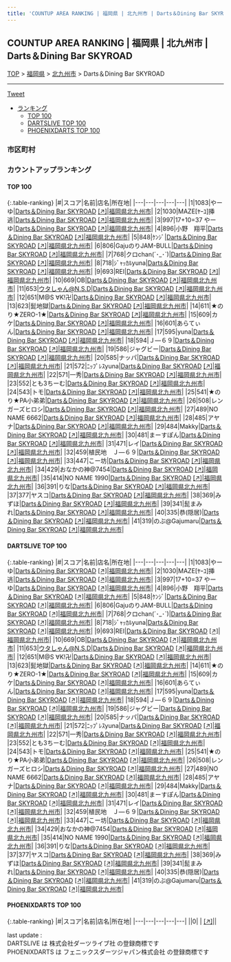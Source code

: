 ```yaml
---
title: 'COUNTUP AREA RANKING | 福岡県 | 北九州市 | Darts＆Dining Bar SKYROAD'
---
```

## COUNTUP AREA RANKING | 福岡県 | 北九州市 | Darts＆Dining Bar SKYROAD

[TOP](/darts/rank/) > [福岡県](/darts/rank/福岡県/) > [北九州市](/darts/rank/福岡県/北九州市/) > Darts＆Dining Bar SKYROAD

___

<a href="https://twitter.com/share?ref_src=twsrc%5Etfw" data-text="COUNTUP AREA RANKING | 福岡県北九州市Darts＆Dining Bar SKYROAD" class="twitter-share-button" data-hashtags="DARTSLIVE,PHOENIXDARTS,darts,ダーツ" data-show-count="false">Tweet</a>

* [ランキング](#カウントアップランキング)
    * [TOP 100](#top-100)
    * [DARTSLIVE TOP 100](#dartslive-top-100)
    * [PHOENIXDARTS TOP 100](#phoenixdarts-top-100)

### 市区町村

<ul>

</ul>

### カウントアップランキング

#### TOP 100



{:.table-ranking}
|#|スコア|名前|店名|所在地|
|---|---|---|---|---|
|1|1083|<span class="rank-name-dl">やーゆ</span>|<a href="/darts/rank/shops/9e3fc8cd57fbaabafec1ae84bb28bd87.html">Darts＆Dining Bar SKYROAD</a> <a href="https://search.dartslive.com/jp/shop/9e3fc8cd57fbaabafec1ae84bb28bd87">[↗]</a>|<a href="/darts/rank/福岡県/北九州市">福岡県北九州市</a>|
|2|1030|<span class="rank-name-dl">MAZE[ﾔｰﾕ]挿逃</span>|<a href="/darts/rank/shops/9e3fc8cd57fbaabafec1ae84bb28bd87.html">Darts＆Dining Bar SKYROAD</a> <a href="https://search.dartslive.com/jp/shop/9e3fc8cd57fbaabafec1ae84bb28bd87">[↗]</a>|<a href="/darts/rank/福岡県/北九州市">福岡県北九州市</a>|
|3|997|<span class="rank-name-dl">17+10=37 やーゆ</span>|<a href="/darts/rank/shops/9e3fc8cd57fbaabafec1ae84bb28bd87.html">Darts＆Dining Bar SKYROAD</a> <a href="https://search.dartslive.com/jp/shop/9e3fc8cd57fbaabafec1ae84bb28bd87">[↗]</a>|<a href="/darts/rank/福岡県/北九州市">福岡県北九州市</a>|
|4|896|<span class="rank-name-dl">小野　翔平</span>|<a href="/darts/rank/shops/9e3fc8cd57fbaabafec1ae84bb28bd87.html">Darts＆Dining Bar SKYROAD</a> <a href="https://search.dartslive.com/jp/shop/9e3fc8cd57fbaabafec1ae84bb28bd87">[↗]</a>|<a href="/darts/rank/福岡県/北九州市">福岡県北九州市</a>|
|5|848|<span class="rank-name-dl">ｹﾝｼﾞ</span>|<a href="/darts/rank/shops/9e3fc8cd57fbaabafec1ae84bb28bd87.html">Darts＆Dining Bar SKYROAD</a> <a href="https://search.dartslive.com/jp/shop/9e3fc8cd57fbaabafec1ae84bb28bd87">[↗]</a>|<a href="/darts/rank/福岡県/北九州市">福岡県北九州市</a>|
|6|806|<span class="rank-name-dl">GajuのりJAM-BULL</span>|<a href="/darts/rank/shops/9e3fc8cd57fbaabafec1ae84bb28bd87.html">Darts＆Dining Bar SKYROAD</a> <a href="https://search.dartslive.com/jp/shop/9e3fc8cd57fbaabafec1ae84bb28bd87">[↗]</a>|<a href="/darts/rank/福岡県/北九州市">福岡県北九州市</a>|
|7|768|<span class="rank-name-dl">クロchan(´･_･`)</span>|<a href="/darts/rank/shops/9e3fc8cd57fbaabafec1ae84bb28bd87.html">Darts＆Dining Bar SKYROAD</a> <a href="https://search.dartslive.com/jp/shop/9e3fc8cd57fbaabafec1ae84bb28bd87">[↗]</a>|<a href="/darts/rank/福岡県/北九州市">福岡県北九州市</a>|
|8|718|<span class="rank-name-dl">ｼﾞｬｯｶﾙyuna</span>|<a href="/darts/rank/shops/9e3fc8cd57fbaabafec1ae84bb28bd87.html">Darts＆Dining Bar SKYROAD</a> <a href="https://search.dartslive.com/jp/shop/9e3fc8cd57fbaabafec1ae84bb28bd87">[↗]</a>|<a href="/darts/rank/福岡県/北九州市">福岡県北九州市</a>|
|9|693|<span class="rank-name-dl">REI</span>|<a href="/darts/rank/shops/9e3fc8cd57fbaabafec1ae84bb28bd87.html">Darts＆Dining Bar SKYROAD</a> <a href="https://search.dartslive.com/jp/shop/9e3fc8cd57fbaabafec1ae84bb28bd87">[↗]</a>|<a href="/darts/rank/福岡県/北九州市">福岡県北九州市</a>|
|10|669|<span class="rank-name-dl">OB</span>|<a href="/darts/rank/shops/9e3fc8cd57fbaabafec1ae84bb28bd87.html">Darts＆Dining Bar SKYROAD</a> <a href="https://search.dartslive.com/jp/shop/9e3fc8cd57fbaabafec1ae84bb28bd87">[↗]</a>|<a href="/darts/rank/福岡県/北九州市">福岡県北九州市</a>|
|11|653|<span class="rank-name-dl">ウタしゃん@N.S.D</span>|<a href="/darts/rank/shops/9e3fc8cd57fbaabafec1ae84bb28bd87.html">Darts＆Dining Bar SKYROAD</a> <a href="https://search.dartslive.com/jp/shop/9e3fc8cd57fbaabafec1ae84bb28bd87">[↗]</a>|<a href="/darts/rank/福岡県/北九州市">福岡県北九州市</a>|
|12|651|<span class="rank-name-dl">M@S ∀K!卍</span>|<a href="/darts/rank/shops/9e3fc8cd57fbaabafec1ae84bb28bd87.html">Darts＆Dining Bar SKYROAD</a> <a href="https://search.dartslive.com/jp/shop/9e3fc8cd57fbaabafec1ae84bb28bd87">[↗]</a>|<a href="/darts/rank/福岡県/北九州市">福岡県北九州市</a>|
|13|623|<span class="rank-name-dl">髭地獄</span>|<a href="/darts/rank/shops/9e3fc8cd57fbaabafec1ae84bb28bd87.html">Darts＆Dining Bar SKYROAD</a> <a href="https://search.dartslive.com/jp/shop/9e3fc8cd57fbaabafec1ae84bb28bd87">[↗]</a>|<a href="/darts/rank/福岡県/北九州市">福岡県北九州市</a>|
|14|611|<span class="rank-name-dl">★のり★ZERO-1★</span>|<a href="/darts/rank/shops/9e3fc8cd57fbaabafec1ae84bb28bd87.html">Darts＆Dining Bar SKYROAD</a> <a href="https://search.dartslive.com/jp/shop/9e3fc8cd57fbaabafec1ae84bb28bd87">[↗]</a>|<a href="/darts/rank/福岡県/北九州市">福岡県北九州市</a>|
|15|609|<span class="rank-name-dl">カケ</span>|<a href="/darts/rank/shops/9e3fc8cd57fbaabafec1ae84bb28bd87.html">Darts＆Dining Bar SKYROAD</a> <a href="https://search.dartslive.com/jp/shop/9e3fc8cd57fbaabafec1ae84bb28bd87">[↗]</a>|<a href="/darts/rank/福岡県/北九州市">福岡県北九州市</a>|
|16|601|<span class="rank-name-dl">あらてぃん</span>|<a href="/darts/rank/shops/9e3fc8cd57fbaabafec1ae84bb28bd87.html">Darts＆Dining Bar SKYROAD</a> <a href="https://search.dartslive.com/jp/shop/9e3fc8cd57fbaabafec1ae84bb28bd87">[↗]</a>|<a href="/darts/rank/福岡県/北九州市">福岡県北九州市</a>|
|17|595|<span class="rank-name-dl">yuna</span>|<a href="/darts/rank/shops/9e3fc8cd57fbaabafec1ae84bb28bd87.html">Darts＆Dining Bar SKYROAD</a> <a href="https://search.dartslive.com/jp/shop/9e3fc8cd57fbaabafec1ae84bb28bd87">[↗]</a>|<a href="/darts/rank/福岡県/北九州市">福岡県北九州市</a>|
|18|594|<span class="rank-name-dl">Ｊ―６９</span>|<a href="/darts/rank/shops/9e3fc8cd57fbaabafec1ae84bb28bd87.html">Darts＆Dining Bar SKYROAD</a> <a href="https://search.dartslive.com/jp/shop/9e3fc8cd57fbaabafec1ae84bb28bd87">[↗]</a>|<a href="/darts/rank/福岡県/北九州市">福岡県北九州市</a>|
|19|586|<span class="rank-name-dl">ジャグビー</span>|<a href="/darts/rank/shops/9e3fc8cd57fbaabafec1ae84bb28bd87.html">Darts＆Dining Bar SKYROAD</a> <a href="https://search.dartslive.com/jp/shop/9e3fc8cd57fbaabafec1ae84bb28bd87">[↗]</a>|<a href="/darts/rank/福岡県/北九州市">福岡県北九州市</a>|
|20|585|<span class="rank-name-dl">ナッパ</span>|<a href="/darts/rank/shops/9e3fc8cd57fbaabafec1ae84bb28bd87.html">Darts＆Dining Bar SKYROAD</a> <a href="https://search.dartslive.com/jp/shop/9e3fc8cd57fbaabafec1ae84bb28bd87">[↗]</a>|<a href="/darts/rank/福岡県/北九州市">福岡県北九州市</a>|
|21|572|<span class="rank-name-dl">ﾆｯﾌﾟﾚｽyuna</span>|<a href="/darts/rank/shops/9e3fc8cd57fbaabafec1ae84bb28bd87.html">Darts＆Dining Bar SKYROAD</a> <a href="https://search.dartslive.com/jp/shop/9e3fc8cd57fbaabafec1ae84bb28bd87">[↗]</a>|<a href="/darts/rank/福岡県/北九州市">福岡県北九州市</a>|
|22|571|<span class="rank-name-dl">一秀</span>|<a href="/darts/rank/shops/9e3fc8cd57fbaabafec1ae84bb28bd87.html">Darts＆Dining Bar SKYROAD</a> <a href="https://search.dartslive.com/jp/shop/9e3fc8cd57fbaabafec1ae84bb28bd87">[↗]</a>|<a href="/darts/rank/福岡県/北九州市">福岡県北九州市</a>|
|23|552|<span class="rank-name-dl">とも3ちーむ</span>|<a href="/darts/rank/shops/9e3fc8cd57fbaabafec1ae84bb28bd87.html">Darts＆Dining Bar SKYROAD</a> <a href="https://search.dartslive.com/jp/shop/9e3fc8cd57fbaabafec1ae84bb28bd87">[↗]</a>|<a href="/darts/rank/福岡県/北九州市">福岡県北九州市</a>|
|24|543|<span class="rank-name-dl">トモ</span>|<a href="/darts/rank/shops/9e3fc8cd57fbaabafec1ae84bb28bd87.html">Darts＆Dining Bar SKYROAD</a> <a href="https://search.dartslive.com/jp/shop/9e3fc8cd57fbaabafec1ae84bb28bd87">[↗]</a>|<a href="/darts/rank/福岡県/北九州市">福岡県北九州市</a>|
|25|541|<span class="rank-name-dl">★のり★PA小弟弟</span>|<a href="/darts/rank/shops/9e3fc8cd57fbaabafec1ae84bb28bd87.html">Darts＆Dining Bar SKYROAD</a> <a href="https://search.dartslive.com/jp/shop/9e3fc8cd57fbaabafec1ae84bb28bd87">[↗]</a>|<a href="/darts/rank/福岡県/北九州市">福岡県北九州市</a>|
|26|508|<span class="rank-name-dl">レンガーズヒロシ</span>|<a href="/darts/rank/shops/9e3fc8cd57fbaabafec1ae84bb28bd87.html">Darts＆Dining Bar SKYROAD</a> <a href="https://search.dartslive.com/jp/shop/9e3fc8cd57fbaabafec1ae84bb28bd87">[↗]</a>|<a href="/darts/rank/福岡県/北九州市">福岡県北九州市</a>|
|27|489|<span class="rank-name-dl">NO NAME 6662</span>|<a href="/darts/rank/shops/9e3fc8cd57fbaabafec1ae84bb28bd87.html">Darts＆Dining Bar SKYROAD</a> <a href="https://search.dartslive.com/jp/shop/9e3fc8cd57fbaabafec1ae84bb28bd87">[↗]</a>|<a href="/darts/rank/福岡県/北九州市">福岡県北九州市</a>|
|28|485|<span class="rank-name-dl">アヤナ</span>|<a href="/darts/rank/shops/9e3fc8cd57fbaabafec1ae84bb28bd87.html">Darts＆Dining Bar SKYROAD</a> <a href="https://search.dartslive.com/jp/shop/9e3fc8cd57fbaabafec1ae84bb28bd87">[↗]</a>|<a href="/darts/rank/福岡県/北九州市">福岡県北九州市</a>|
|29|484|<span class="rank-name-dl">Makky</span>|<a href="/darts/rank/shops/9e3fc8cd57fbaabafec1ae84bb28bd87.html">Darts＆Dining Bar SKYROAD</a> <a href="https://search.dartslive.com/jp/shop/9e3fc8cd57fbaabafec1ae84bb28bd87">[↗]</a>|<a href="/darts/rank/福岡県/北九州市">福岡県北九州市</a>|
|30|481|<span class="rank-name-dl">まーすぽん</span>|<a href="/darts/rank/shops/9e3fc8cd57fbaabafec1ae84bb28bd87.html">Darts＆Dining Bar SKYROAD</a> <a href="https://search.dartslive.com/jp/shop/9e3fc8cd57fbaabafec1ae84bb28bd87">[↗]</a>|<a href="/darts/rank/福岡県/北九州市">福岡県北九州市</a>|
|31|471|<span class="rank-name-dl">レイ</span>|<a href="/darts/rank/shops/9e3fc8cd57fbaabafec1ae84bb28bd87.html">Darts＆Dining Bar SKYROAD</a> <a href="https://search.dartslive.com/jp/shop/9e3fc8cd57fbaabafec1ae84bb28bd87">[↗]</a>|<a href="/darts/rank/福岡県/北九州市">福岡県北九州市</a>|
|32|459|<span class="rank-name-dl">植民地　Ｊ―６９</span>|<a href="/darts/rank/shops/9e3fc8cd57fbaabafec1ae84bb28bd87.html">Darts＆Dining Bar SKYROAD</a> <a href="https://search.dartslive.com/jp/shop/9e3fc8cd57fbaabafec1ae84bb28bd87">[↗]</a>|<a href="/darts/rank/福岡県/北九州市">福岡県北九州市</a>|
|33|447|<span class="rank-name-dl">こー坊</span>|<a href="/darts/rank/shops/9e3fc8cd57fbaabafec1ae84bb28bd87.html">Darts＆Dining Bar SKYROAD</a> <a href="https://search.dartslive.com/jp/shop/9e3fc8cd57fbaabafec1ae84bb28bd87">[↗]</a>|<a href="/darts/rank/福岡県/北九州市">福岡県北九州市</a>|
|34|429|<span class="rank-name-dl">おなかの神@7454</span>|<a href="/darts/rank/shops/9e3fc8cd57fbaabafec1ae84bb28bd87.html">Darts＆Dining Bar SKYROAD</a> <a href="https://search.dartslive.com/jp/shop/9e3fc8cd57fbaabafec1ae84bb28bd87">[↗]</a>|<a href="/darts/rank/福岡県/北九州市">福岡県北九州市</a>|
|35|414|<span class="rank-name-dl">NO NAME 1990</span>|<a href="/darts/rank/shops/9e3fc8cd57fbaabafec1ae84bb28bd87.html">Darts＆Dining Bar SKYROAD</a> <a href="https://search.dartslive.com/jp/shop/9e3fc8cd57fbaabafec1ae84bb28bd87">[↗]</a>|<a href="/darts/rank/福岡県/北九州市">福岡県北九州市</a>|
|36|391|<span class="rank-name-dl">りな</span>|<a href="/darts/rank/shops/9e3fc8cd57fbaabafec1ae84bb28bd87.html">Darts＆Dining Bar SKYROAD</a> <a href="https://search.dartslive.com/jp/shop/9e3fc8cd57fbaabafec1ae84bb28bd87">[↗]</a>|<a href="/darts/rank/福岡県/北九州市">福岡県北九州市</a>|
|37|377|<span class="rank-name-dl">ヤスコ</span>|<a href="/darts/rank/shops/9e3fc8cd57fbaabafec1ae84bb28bd87.html">Darts＆Dining Bar SKYROAD</a> <a href="https://search.dartslive.com/jp/shop/9e3fc8cd57fbaabafec1ae84bb28bd87">[↗]</a>|<a href="/darts/rank/福岡県/北九州市">福岡県北九州市</a>|
|38|369|<span class="rank-name-dl">みずほ</span>|<a href="/darts/rank/shops/9e3fc8cd57fbaabafec1ae84bb28bd87.html">Darts＆Dining Bar SKYROAD</a> <a href="https://search.dartslive.com/jp/shop/9e3fc8cd57fbaabafec1ae84bb28bd87">[↗]</a>|<a href="/darts/rank/福岡県/北九州市">福岡県北九州市</a>|
|39|341|<span class="rank-name-dl">髭まみれ</span>|<a href="/darts/rank/shops/9e3fc8cd57fbaabafec1ae84bb28bd87.html">Darts＆Dining Bar SKYROAD</a> <a href="https://search.dartslive.com/jp/shop/9e3fc8cd57fbaabafec1ae84bb28bd87">[↗]</a>|<a href="/darts/rank/福岡県/北九州市">福岡県北九州市</a>|
|40|335|<span class="rank-name-dl">恭(隠居)</span>|<a href="/darts/rank/shops/9e3fc8cd57fbaabafec1ae84bb28bd87.html">Darts＆Dining Bar SKYROAD</a> <a href="https://search.dartslive.com/jp/shop/9e3fc8cd57fbaabafec1ae84bb28bd87">[↗]</a>|<a href="/darts/rank/福岡県/北九州市">福岡県北九州市</a>|
|41|319|<span class="rank-name-dl">のぶ@Gajumaru</span>|<a href="/darts/rank/shops/9e3fc8cd57fbaabafec1ae84bb28bd87.html">Darts＆Dining Bar SKYROAD</a> <a href="https://search.dartslive.com/jp/shop/9e3fc8cd57fbaabafec1ae84bb28bd87">[↗]</a>|<a href="/darts/rank/福岡県/北九州市">福岡県北九州市</a>|


#### DARTSLIVE TOP 100



{:.table-ranking}
|#|スコア|名前|店名|所在地|
|---|---|---|---|---|
|1|1083|<span class="rank-name-dl">やーゆ</span>|<a href="/darts/rank/shops/9e3fc8cd57fbaabafec1ae84bb28bd87.html">Darts＆Dining Bar SKYROAD</a> <a href="https://search.dartslive.com/jp/shop/9e3fc8cd57fbaabafec1ae84bb28bd87">[↗]</a>|<a href="/darts/rank/福岡県/北九州市">福岡県北九州市</a>|
|2|1030|<span class="rank-name-dl">MAZE[ﾔｰﾕ]挿逃</span>|<a href="/darts/rank/shops/9e3fc8cd57fbaabafec1ae84bb28bd87.html">Darts＆Dining Bar SKYROAD</a> <a href="https://search.dartslive.com/jp/shop/9e3fc8cd57fbaabafec1ae84bb28bd87">[↗]</a>|<a href="/darts/rank/福岡県/北九州市">福岡県北九州市</a>|
|3|997|<span class="rank-name-dl">17+10=37 やーゆ</span>|<a href="/darts/rank/shops/9e3fc8cd57fbaabafec1ae84bb28bd87.html">Darts＆Dining Bar SKYROAD</a> <a href="https://search.dartslive.com/jp/shop/9e3fc8cd57fbaabafec1ae84bb28bd87">[↗]</a>|<a href="/darts/rank/福岡県/北九州市">福岡県北九州市</a>|
|4|896|<span class="rank-name-dl">小野　翔平</span>|<a href="/darts/rank/shops/9e3fc8cd57fbaabafec1ae84bb28bd87.html">Darts＆Dining Bar SKYROAD</a> <a href="https://search.dartslive.com/jp/shop/9e3fc8cd57fbaabafec1ae84bb28bd87">[↗]</a>|<a href="/darts/rank/福岡県/北九州市">福岡県北九州市</a>|
|5|848|<span class="rank-name-dl">ｹﾝｼﾞ</span>|<a href="/darts/rank/shops/9e3fc8cd57fbaabafec1ae84bb28bd87.html">Darts＆Dining Bar SKYROAD</a> <a href="https://search.dartslive.com/jp/shop/9e3fc8cd57fbaabafec1ae84bb28bd87">[↗]</a>|<a href="/darts/rank/福岡県/北九州市">福岡県北九州市</a>|
|6|806|<span class="rank-name-dl">GajuのりJAM-BULL</span>|<a href="/darts/rank/shops/9e3fc8cd57fbaabafec1ae84bb28bd87.html">Darts＆Dining Bar SKYROAD</a> <a href="https://search.dartslive.com/jp/shop/9e3fc8cd57fbaabafec1ae84bb28bd87">[↗]</a>|<a href="/darts/rank/福岡県/北九州市">福岡県北九州市</a>|
|7|768|<span class="rank-name-dl">クロchan(´･_･`)</span>|<a href="/darts/rank/shops/9e3fc8cd57fbaabafec1ae84bb28bd87.html">Darts＆Dining Bar SKYROAD</a> <a href="https://search.dartslive.com/jp/shop/9e3fc8cd57fbaabafec1ae84bb28bd87">[↗]</a>|<a href="/darts/rank/福岡県/北九州市">福岡県北九州市</a>|
|8|718|<span class="rank-name-dl">ｼﾞｬｯｶﾙyuna</span>|<a href="/darts/rank/shops/9e3fc8cd57fbaabafec1ae84bb28bd87.html">Darts＆Dining Bar SKYROAD</a> <a href="https://search.dartslive.com/jp/shop/9e3fc8cd57fbaabafec1ae84bb28bd87">[↗]</a>|<a href="/darts/rank/福岡県/北九州市">福岡県北九州市</a>|
|9|693|<span class="rank-name-dl">REI</span>|<a href="/darts/rank/shops/9e3fc8cd57fbaabafec1ae84bb28bd87.html">Darts＆Dining Bar SKYROAD</a> <a href="https://search.dartslive.com/jp/shop/9e3fc8cd57fbaabafec1ae84bb28bd87">[↗]</a>|<a href="/darts/rank/福岡県/北九州市">福岡県北九州市</a>|
|10|669|<span class="rank-name-dl">OB</span>|<a href="/darts/rank/shops/9e3fc8cd57fbaabafec1ae84bb28bd87.html">Darts＆Dining Bar SKYROAD</a> <a href="https://search.dartslive.com/jp/shop/9e3fc8cd57fbaabafec1ae84bb28bd87">[↗]</a>|<a href="/darts/rank/福岡県/北九州市">福岡県北九州市</a>|
|11|653|<span class="rank-name-dl">ウタしゃん@N.S.D</span>|<a href="/darts/rank/shops/9e3fc8cd57fbaabafec1ae84bb28bd87.html">Darts＆Dining Bar SKYROAD</a> <a href="https://search.dartslive.com/jp/shop/9e3fc8cd57fbaabafec1ae84bb28bd87">[↗]</a>|<a href="/darts/rank/福岡県/北九州市">福岡県北九州市</a>|
|12|651|<span class="rank-name-dl">M@S ∀K!卍</span>|<a href="/darts/rank/shops/9e3fc8cd57fbaabafec1ae84bb28bd87.html">Darts＆Dining Bar SKYROAD</a> <a href="https://search.dartslive.com/jp/shop/9e3fc8cd57fbaabafec1ae84bb28bd87">[↗]</a>|<a href="/darts/rank/福岡県/北九州市">福岡県北九州市</a>|
|13|623|<span class="rank-name-dl">髭地獄</span>|<a href="/darts/rank/shops/9e3fc8cd57fbaabafec1ae84bb28bd87.html">Darts＆Dining Bar SKYROAD</a> <a href="https://search.dartslive.com/jp/shop/9e3fc8cd57fbaabafec1ae84bb28bd87">[↗]</a>|<a href="/darts/rank/福岡県/北九州市">福岡県北九州市</a>|
|14|611|<span class="rank-name-dl">★のり★ZERO-1★</span>|<a href="/darts/rank/shops/9e3fc8cd57fbaabafec1ae84bb28bd87.html">Darts＆Dining Bar SKYROAD</a> <a href="https://search.dartslive.com/jp/shop/9e3fc8cd57fbaabafec1ae84bb28bd87">[↗]</a>|<a href="/darts/rank/福岡県/北九州市">福岡県北九州市</a>|
|15|609|<span class="rank-name-dl">カケ</span>|<a href="/darts/rank/shops/9e3fc8cd57fbaabafec1ae84bb28bd87.html">Darts＆Dining Bar SKYROAD</a> <a href="https://search.dartslive.com/jp/shop/9e3fc8cd57fbaabafec1ae84bb28bd87">[↗]</a>|<a href="/darts/rank/福岡県/北九州市">福岡県北九州市</a>|
|16|601|<span class="rank-name-dl">あらてぃん</span>|<a href="/darts/rank/shops/9e3fc8cd57fbaabafec1ae84bb28bd87.html">Darts＆Dining Bar SKYROAD</a> <a href="https://search.dartslive.com/jp/shop/9e3fc8cd57fbaabafec1ae84bb28bd87">[↗]</a>|<a href="/darts/rank/福岡県/北九州市">福岡県北九州市</a>|
|17|595|<span class="rank-name-dl">yuna</span>|<a href="/darts/rank/shops/9e3fc8cd57fbaabafec1ae84bb28bd87.html">Darts＆Dining Bar SKYROAD</a> <a href="https://search.dartslive.com/jp/shop/9e3fc8cd57fbaabafec1ae84bb28bd87">[↗]</a>|<a href="/darts/rank/福岡県/北九州市">福岡県北九州市</a>|
|18|594|<span class="rank-name-dl">Ｊ―６９</span>|<a href="/darts/rank/shops/9e3fc8cd57fbaabafec1ae84bb28bd87.html">Darts＆Dining Bar SKYROAD</a> <a href="https://search.dartslive.com/jp/shop/9e3fc8cd57fbaabafec1ae84bb28bd87">[↗]</a>|<a href="/darts/rank/福岡県/北九州市">福岡県北九州市</a>|
|19|586|<span class="rank-name-dl">ジャグビー</span>|<a href="/darts/rank/shops/9e3fc8cd57fbaabafec1ae84bb28bd87.html">Darts＆Dining Bar SKYROAD</a> <a href="https://search.dartslive.com/jp/shop/9e3fc8cd57fbaabafec1ae84bb28bd87">[↗]</a>|<a href="/darts/rank/福岡県/北九州市">福岡県北九州市</a>|
|20|585|<span class="rank-name-dl">ナッパ</span>|<a href="/darts/rank/shops/9e3fc8cd57fbaabafec1ae84bb28bd87.html">Darts＆Dining Bar SKYROAD</a> <a href="https://search.dartslive.com/jp/shop/9e3fc8cd57fbaabafec1ae84bb28bd87">[↗]</a>|<a href="/darts/rank/福岡県/北九州市">福岡県北九州市</a>|
|21|572|<span class="rank-name-dl">ﾆｯﾌﾟﾚｽyuna</span>|<a href="/darts/rank/shops/9e3fc8cd57fbaabafec1ae84bb28bd87.html">Darts＆Dining Bar SKYROAD</a> <a href="https://search.dartslive.com/jp/shop/9e3fc8cd57fbaabafec1ae84bb28bd87">[↗]</a>|<a href="/darts/rank/福岡県/北九州市">福岡県北九州市</a>|
|22|571|<span class="rank-name-dl">一秀</span>|<a href="/darts/rank/shops/9e3fc8cd57fbaabafec1ae84bb28bd87.html">Darts＆Dining Bar SKYROAD</a> <a href="https://search.dartslive.com/jp/shop/9e3fc8cd57fbaabafec1ae84bb28bd87">[↗]</a>|<a href="/darts/rank/福岡県/北九州市">福岡県北九州市</a>|
|23|552|<span class="rank-name-dl">とも3ちーむ</span>|<a href="/darts/rank/shops/9e3fc8cd57fbaabafec1ae84bb28bd87.html">Darts＆Dining Bar SKYROAD</a> <a href="https://search.dartslive.com/jp/shop/9e3fc8cd57fbaabafec1ae84bb28bd87">[↗]</a>|<a href="/darts/rank/福岡県/北九州市">福岡県北九州市</a>|
|24|543|<span class="rank-name-dl">トモ</span>|<a href="/darts/rank/shops/9e3fc8cd57fbaabafec1ae84bb28bd87.html">Darts＆Dining Bar SKYROAD</a> <a href="https://search.dartslive.com/jp/shop/9e3fc8cd57fbaabafec1ae84bb28bd87">[↗]</a>|<a href="/darts/rank/福岡県/北九州市">福岡県北九州市</a>|
|25|541|<span class="rank-name-dl">★のり★PA小弟弟</span>|<a href="/darts/rank/shops/9e3fc8cd57fbaabafec1ae84bb28bd87.html">Darts＆Dining Bar SKYROAD</a> <a href="https://search.dartslive.com/jp/shop/9e3fc8cd57fbaabafec1ae84bb28bd87">[↗]</a>|<a href="/darts/rank/福岡県/北九州市">福岡県北九州市</a>|
|26|508|<span class="rank-name-dl">レンガーズヒロシ</span>|<a href="/darts/rank/shops/9e3fc8cd57fbaabafec1ae84bb28bd87.html">Darts＆Dining Bar SKYROAD</a> <a href="https://search.dartslive.com/jp/shop/9e3fc8cd57fbaabafec1ae84bb28bd87">[↗]</a>|<a href="/darts/rank/福岡県/北九州市">福岡県北九州市</a>|
|27|489|<span class="rank-name-dl">NO NAME 6662</span>|<a href="/darts/rank/shops/9e3fc8cd57fbaabafec1ae84bb28bd87.html">Darts＆Dining Bar SKYROAD</a> <a href="https://search.dartslive.com/jp/shop/9e3fc8cd57fbaabafec1ae84bb28bd87">[↗]</a>|<a href="/darts/rank/福岡県/北九州市">福岡県北九州市</a>|
|28|485|<span class="rank-name-dl">アヤナ</span>|<a href="/darts/rank/shops/9e3fc8cd57fbaabafec1ae84bb28bd87.html">Darts＆Dining Bar SKYROAD</a> <a href="https://search.dartslive.com/jp/shop/9e3fc8cd57fbaabafec1ae84bb28bd87">[↗]</a>|<a href="/darts/rank/福岡県/北九州市">福岡県北九州市</a>|
|29|484|<span class="rank-name-dl">Makky</span>|<a href="/darts/rank/shops/9e3fc8cd57fbaabafec1ae84bb28bd87.html">Darts＆Dining Bar SKYROAD</a> <a href="https://search.dartslive.com/jp/shop/9e3fc8cd57fbaabafec1ae84bb28bd87">[↗]</a>|<a href="/darts/rank/福岡県/北九州市">福岡県北九州市</a>|
|30|481|<span class="rank-name-dl">まーすぽん</span>|<a href="/darts/rank/shops/9e3fc8cd57fbaabafec1ae84bb28bd87.html">Darts＆Dining Bar SKYROAD</a> <a href="https://search.dartslive.com/jp/shop/9e3fc8cd57fbaabafec1ae84bb28bd87">[↗]</a>|<a href="/darts/rank/福岡県/北九州市">福岡県北九州市</a>|
|31|471|<span class="rank-name-dl">レイ</span>|<a href="/darts/rank/shops/9e3fc8cd57fbaabafec1ae84bb28bd87.html">Darts＆Dining Bar SKYROAD</a> <a href="https://search.dartslive.com/jp/shop/9e3fc8cd57fbaabafec1ae84bb28bd87">[↗]</a>|<a href="/darts/rank/福岡県/北九州市">福岡県北九州市</a>|
|32|459|<span class="rank-name-dl">植民地　Ｊ―６９</span>|<a href="/darts/rank/shops/9e3fc8cd57fbaabafec1ae84bb28bd87.html">Darts＆Dining Bar SKYROAD</a> <a href="https://search.dartslive.com/jp/shop/9e3fc8cd57fbaabafec1ae84bb28bd87">[↗]</a>|<a href="/darts/rank/福岡県/北九州市">福岡県北九州市</a>|
|33|447|<span class="rank-name-dl">こー坊</span>|<a href="/darts/rank/shops/9e3fc8cd57fbaabafec1ae84bb28bd87.html">Darts＆Dining Bar SKYROAD</a> <a href="https://search.dartslive.com/jp/shop/9e3fc8cd57fbaabafec1ae84bb28bd87">[↗]</a>|<a href="/darts/rank/福岡県/北九州市">福岡県北九州市</a>|
|34|429|<span class="rank-name-dl">おなかの神@7454</span>|<a href="/darts/rank/shops/9e3fc8cd57fbaabafec1ae84bb28bd87.html">Darts＆Dining Bar SKYROAD</a> <a href="https://search.dartslive.com/jp/shop/9e3fc8cd57fbaabafec1ae84bb28bd87">[↗]</a>|<a href="/darts/rank/福岡県/北九州市">福岡県北九州市</a>|
|35|414|<span class="rank-name-dl">NO NAME 1990</span>|<a href="/darts/rank/shops/9e3fc8cd57fbaabafec1ae84bb28bd87.html">Darts＆Dining Bar SKYROAD</a> <a href="https://search.dartslive.com/jp/shop/9e3fc8cd57fbaabafec1ae84bb28bd87">[↗]</a>|<a href="/darts/rank/福岡県/北九州市">福岡県北九州市</a>|
|36|391|<span class="rank-name-dl">りな</span>|<a href="/darts/rank/shops/9e3fc8cd57fbaabafec1ae84bb28bd87.html">Darts＆Dining Bar SKYROAD</a> <a href="https://search.dartslive.com/jp/shop/9e3fc8cd57fbaabafec1ae84bb28bd87">[↗]</a>|<a href="/darts/rank/福岡県/北九州市">福岡県北九州市</a>|
|37|377|<span class="rank-name-dl">ヤスコ</span>|<a href="/darts/rank/shops/9e3fc8cd57fbaabafec1ae84bb28bd87.html">Darts＆Dining Bar SKYROAD</a> <a href="https://search.dartslive.com/jp/shop/9e3fc8cd57fbaabafec1ae84bb28bd87">[↗]</a>|<a href="/darts/rank/福岡県/北九州市">福岡県北九州市</a>|
|38|369|<span class="rank-name-dl">みずほ</span>|<a href="/darts/rank/shops/9e3fc8cd57fbaabafec1ae84bb28bd87.html">Darts＆Dining Bar SKYROAD</a> <a href="https://search.dartslive.com/jp/shop/9e3fc8cd57fbaabafec1ae84bb28bd87">[↗]</a>|<a href="/darts/rank/福岡県/北九州市">福岡県北九州市</a>|
|39|341|<span class="rank-name-dl">髭まみれ</span>|<a href="/darts/rank/shops/9e3fc8cd57fbaabafec1ae84bb28bd87.html">Darts＆Dining Bar SKYROAD</a> <a href="https://search.dartslive.com/jp/shop/9e3fc8cd57fbaabafec1ae84bb28bd87">[↗]</a>|<a href="/darts/rank/福岡県/北九州市">福岡県北九州市</a>|
|40|335|<span class="rank-name-dl">恭(隠居)</span>|<a href="/darts/rank/shops/9e3fc8cd57fbaabafec1ae84bb28bd87.html">Darts＆Dining Bar SKYROAD</a> <a href="https://search.dartslive.com/jp/shop/9e3fc8cd57fbaabafec1ae84bb28bd87">[↗]</a>|<a href="/darts/rank/福岡県/北九州市">福岡県北九州市</a>|
|41|319|<span class="rank-name-dl">のぶ@Gajumaru</span>|<a href="/darts/rank/shops/9e3fc8cd57fbaabafec1ae84bb28bd87.html">Darts＆Dining Bar SKYROAD</a> <a href="https://search.dartslive.com/jp/shop/9e3fc8cd57fbaabafec1ae84bb28bd87">[↗]</a>|<a href="/darts/rank/福岡県/北九州市">福岡県北九州市</a>|


#### PHOENIXDARTS TOP 100



{:.table-ranking}
|#|スコア|名前|店名|所在地|
|---|---|---|---|---|
||0|<span class="rank-name-dl"> </span>|<a href="/darts/rank/shops/.html"></a> <a href="">[↗]</a>|<a href="/darts/rank//"></a>|


<div class="footer border-top border-gray-light mt-5 pt-3 text-right text-gray">
    last update : <span style="font-weight: italic" id="foot_last_modified"></span><br />
    DARTSLIVE は 株式会社ダーツライブ社 の登録商標です<br />
    PHOENIXDARTS は フェニックスダーツジャパン株式会社 の登録商標です<br />
</div>

<script src="https://cdnjs.cloudflare.com/ajax/libs/jquery.tablesorter/2.31.3/js/jquery.tablesorter.min.js" integrity="sha512-qzgd5cYSZcosqpzpn7zF2ZId8f/8CHmFKZ8j7mU4OUXTNRd5g+ZHBPsgKEwoqxCtdQvExE5LprwwPAgoicguNg==" crossorigin="anonymous" referrerpolicy="no-referrer"></script>
<link rel="stylesheet" href="https://cdnjs.cloudflare.com/ajax/libs/jquery.tablesorter/2.31.3/css/theme.default.min.css" integrity="sha512-wghhOJkjQX0Lh3NSWvNKeZ0ZpNn+SPVXX1Qyc9OCaogADktxrBiBdKGDoqVUOyhStvMBmJQ8ZdMHiR3wuEq8+w==" crossorigin="anonymous" referrerpolicy="no-referrer" />
<script>
$(function() {
    $(".table-ranking").tablesorter({sortList:[[0, 0]]});
    $("#foot_last_modified").text(formatDate(new Date(document.lastModified), 'yyyy-MM-dd HH:mm:ss'));
});
</script>

<script async src="https://platform.twitter.com/widgets.js" charset="utf-8"></script>